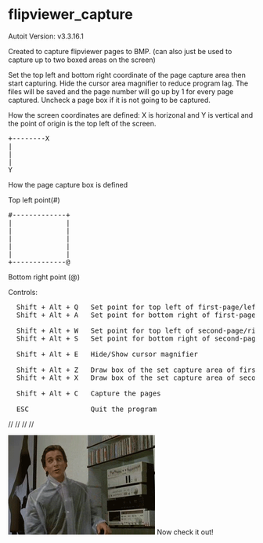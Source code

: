 # flipviewer_capture
Autoit Version: v3.3.16.1

Created to capture flipviewer pages to BMP. (can also just be used to capture up to two boxed areas on the screen)

Set the top left and bottom right coordinate of the page capture area then start capturing.
Hide the cursor area magnifier to reduce program lag.
The files will be saved and the page number will go up by 1 for every page captured.
Uncheck a page box if it is not going to be captured.


How the screen coordinates are defined: X is horizonal and Y is vertical and the point of origin is the top left of the screen.

<pre>
+--------X
|
|
|
Y
</pre>


How the page capture box is defined

Top left point(#)  
<pre>
#-------------+
|             |
|             |
|             |
|             |
|             |
+-------------@
</pre>
Bottom right point (@)



Controls:
<pre>
  Shift + Alt + Q   Set point for top left of first-page/left-page
  Shift + Alt + A   Set point for bottom right of first-page/left-page

  Shift + Alt + W   Set point for top left of second-page/right-page
  Shift + Alt + S   Set point for bottom right of second-page/right-page

  Shift + Alt + E   Hide/Show cursor magnifier

  Shift + Alt + Z   Draw box of the set capture area of first/left page
  Shift + Alt + X   Draw box of the set capture area of second/right page

  Shift + Alt + C   Capture the pages
  
  ESC               Quit the program
</pre>

//
//
//
//


![](checkit.gif) Now check it out!
